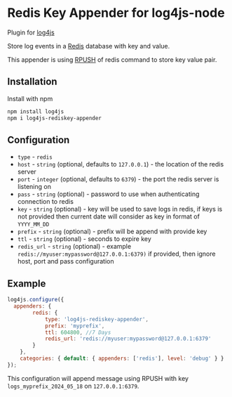 
# Redis Key Appender for log4js-node

Plugin for [log4js](https://github.com/log4js-node/log4js-node/)

Store log events in a [Redis](https://redis.io/) database with key and value.

This appender is using [RPUSH](https://redis.io/docs/latest/commands/rpush/) of redis command to store key value pair.
## Installation

Install with npm

```bash
npm install log4js
npm i log4js-rediskey-appender
```

## Configuration

* `type` - `redis`
* `host` - `string` (optional, defaults to `127.0.0.1`) - the location of the redis server
* `port` - `integer` (optional, defaults to `6379`) - the port the redis server is listening on
* `pass` - `string` (optional) - password to use when authenticating connection to redis
* `key` - `string` (optional) - key will be used to save logs in redis, if keys is not provided then current date will consider as key in format of `YYYY_MM_DD`
* `prefix` - `string` (optional) - prefix will be append with provide key
* `ttl` - `string` (optional) - seconds to expire key
* `redis_url` - `string` (optional) - example `redis://myuser:mypassword@127.0.0.1:6379)` if provided, then ignore host, port and pass configuration

## Example

```javascript
log4js.configure({
  appenders: {
        redis: {
            type: 'log4js-rediskey-appender',
            prefix: 'myprefix',
            ttl: 604800, //7 Days
            redis_url: 'redis://myuser:mypassword@127.0.0.1:6379'
        }
    },
    categories: { default: { appenders: ['redis'], level: 'debug' } }
});
```

This configuration will append message using RPUSH with key `logs_myprefix_2024_05_18` on `127.0.0.1:6379`.